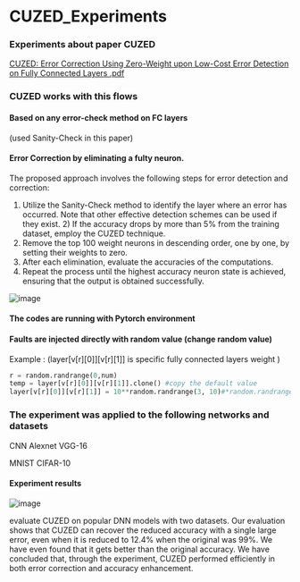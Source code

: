 



# CUZED_Experiments
### Experiments about paper CUZED

[CUZED: Error Correction Using Zero-Weight
upon Low-Cost Error Detection on Fully Connected Layers
.pdf](https://github.com/YYebon/CUZED_Experiments/files/13184234/CUZED_FINAL.pdf)

### CUZED works with this flows 
#### Based on any error-check method on FC layers
(used Sanity-Check in this paper)


#### Error Correction by eliminating a fulty neuron.
The proposed approach involves the following steps for error detection and correction: 
1) Utilize the Sanity-Check method to identify the layer where an error has occurred. Note that other effective detection schemes can be used if they exist. 2) If the accuracy drops by more than 5% from the training dataset, employ the CUZED technique. 
3) Remove the top 100 weight neurons in descending order, one by one, by setting their weights to zero. 
4) After each elimination, evaluate the accuracies of the computations. 
5) Repeat the process until the highest accuracy neuron state is achieved, ensuring that the output is obtained successfully.

![image](https://github.com/YYebon/CUZED_Experiments/assets/148024646/8db4c4f8-eb29-41cc-b7e8-0bb27217693c)
#### The codes are running with Pytorch environment

#### Faults are injected directly with random value (change random value)
Example : 
(layer[v[r][0]][v[r][1]] is specific fully connected layers weight )
```python
r = random.randrange(0,num)
temp = layer[v[r][0]][v[r][1]].clone() #copy the default value
layer[v[r][0]][v[r][1]] = 10**random.randrange(3, 10)#*random.randrange(10,20) insert random weight value in random neruon which located in specific layer(fc1)
```
### The experiment was applied to the following networks and datasets
CNN
Alexnet
VGG-16
	
MNIST
CIFAR-10

#### Experiment results

![image](https://github.com/YYebon/CUZED_Experiments/assets/148024646/170d0673-7268-4954-9bb1-ecbea425fed7)

evaluate CUZED on popular DNN models with two datasets. Our evaluation shows that CUZED can recover the reduced accuracy with a single large error, even when it is reduced to 12.4% when the original was 99%. We have even found that it gets better than the original accuracy. We have concluded that, through the experiment, CUZED performed efficiently in both error correction and accuracy enhancement.

